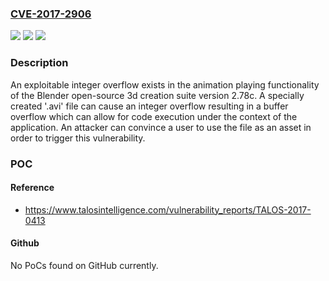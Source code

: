 ### [CVE-2017-2906](https://cve.mitre.org/cgi-bin/cvename.cgi?name=CVE-2017-2906)
![](https://img.shields.io/static/v1?label=Product&message=Blender&color=blue)
![](https://img.shields.io/static/v1?label=Version&message=n%2Fa&color=blue)
![](https://img.shields.io/static/v1?label=Vulnerability&message=buffer%20overflow&color=brighgreen)

### Description

An exploitable integer overflow exists in the animation playing functionality of the Blender open-source 3d creation suite version 2.78c. A specially created '.avi' file can cause an integer overflow resulting in a buffer overflow which can allow for code execution under the context of the application. An attacker can convince a user to use the file as an asset in order to trigger this vulnerability.

### POC

#### Reference
- https://www.talosintelligence.com/vulnerability_reports/TALOS-2017-0413

#### Github
No PoCs found on GitHub currently.

